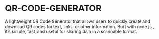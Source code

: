 # QR-CODE-GENERATOR
A lightweight QR Code Generator that allows users to quickly create and download QR codes for text, links, or other information. Built with node.js , it’s simple, fast, and useful for sharing data in a scannable format.
